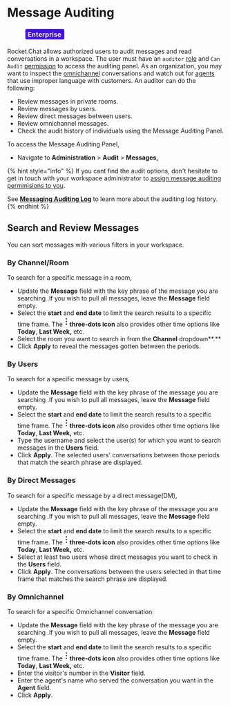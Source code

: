 # Message Auditing

<figure><img src="../../.gitbook/assets/2021-06-10_22-31-38 (3) (3) (3) (3) (3) (3) (3) (3) (3) (2) (3) (1) (1) (1) (1) (2) (1) (1) (7) (1).jpg" alt=""><figcaption></figcaption></figure>

Rocket.Chat allows authorized users to audit messages and read conversations in a workspace. The user must have an `auditor` [role](../../setup-and-configure/roles-in-rocket.chat.md) and `Can Audit` [permission](../workspace-administration/permissions.md) to access the auditing panel. As an organization, you may want to inspect the [omnichannel](../omnichannel/) conversations and watch out for [agents ](../omnichannel/agents.md)that use improper language with customers. An auditor can do the following:

* Review messages in private rooms.
* Review messages by users.
* Review direct messages between users.
* Review omnichannel messages.
* Check the audit history of individuals using the Message Auditing Panel.

To access the Message Auditing Panel,

* Navigate to **Administration** > **Audit** > **Messages,**

{% hint style="info" %}
If you cant find the audit options, don't hesitate to get in touch with your workspace administrator to [assign message auditing permmisions to you](assign-message-auditing-permissions-to-specific-users.md).

See [**Messaging Auditing Log**](./) to learn more about the auditing log history.
{% endhint %}

## Search and Review Messages

You can sort messages with various filters in your workspace.

### By Channel/Room

To search for a specific message in a room,

* Update the **Message** field with the key phrase of the message you are searching .lf you wish to pull all messages, leave the **Message** field empty.
* Select the **start** and **end date** to limit the search results to a specific time frame. The ![](../../.gitbook/assets/three-dot-icon.png)**three-dots icon** also provides other time options like **Today**, **Last Week,** etc.
* Select the room you want to search in from the **Channel** dropdown\*\*.\*\*
* Click **Apply** to reveal the messages gotten between the periods.

### By Users

To search for a specific message by users,

* Update the **Message** field with the key phrase of the message you are searching .lf you wish to pull all messages, leave the **Message** field empty.
* Select the **start** and **end date** to limit the search results to a specific time frame. The ![](../../.gitbook/assets/three-dot-icon.png)**three-dots icon** also provides other time options like **Today**, **Last Week,** etc.
* Type the username and select the user(s) for which you want to search messages in the **Users** field.
* Click **Apply**. The selected users' conversations between those periods that match the search phrase are displayed.

### By Direct Messages

To search for a specific message by a direct message(DM),

* Update the **Message** field with the key phrase of the message you are searching .lf you wish to pull all messages, leave the **Message** field empty.
* Select the **start** and **end date** to limit the search results to a specific time frame. The ![](../../.gitbook/assets/three-dot-icon.png)**three-dots icon** also provides other time options like **Today**, **Last Week,** etc.
* Select at least two users whose direct messages you want to check in the **Users** field.
* Click **Apply**. The conversations between the users selected in that time frame that matches the search phrase are displayed.

### By Omnichannel

To search for a specific Omnichannel conversation:

* Update the **Message** field with the key phrase of the message you are searching .lf you wish to pull all messages, leave the **Message** field empty.
* Select the **start** and **end date** to limit the search results to a specific time frame. The ![](../../.gitbook/assets/three-dot-icon.png)**three-dots icon** also provides other time options like **Today**, **Last Week,** etc.
* Enter the visitor's number in the **Visitor** field.
* Enter the agent's name who served the conversation you want in the **Agent** field.
* Click **Apply**.
